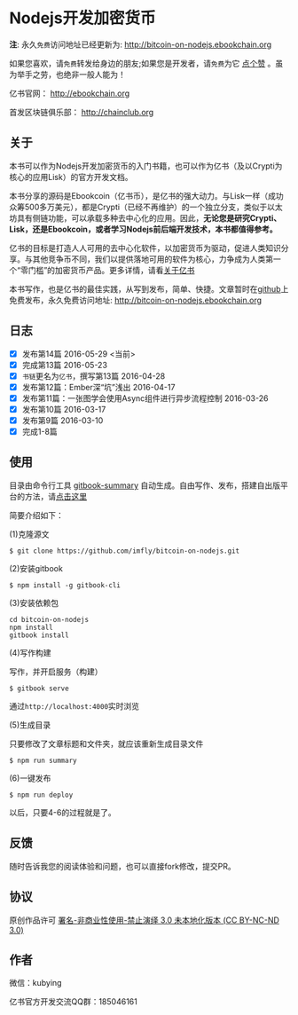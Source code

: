 # Nodejs开发加密货币

**注**: 永久`免费`访问地址已经更新为: <http://bitcoin-on-nodejs.ebookchain.org>

如果您喜欢，请`免费`转发给身边的朋友;如果您是开发者，请`免费`为它 [点个赞][] 。虽为举手之劳，也绝非一般人能为！

亿书官网： <http://ebookchain.org>

首发区块链俱乐部： <http://chainclub.org>

## 关于

本书可以作为Nodejs开发加密货币的入门书籍，也可以作为亿书（及以Crypti为核心的应用Lisk）的官方开发文档。

本书分享的源码是Ebookcoin（亿书币），是亿书的强大动力。与Lisk一样（成功众筹500多万美元），都是Crypti（已经不再维护）的一个独立分支，类似于以太坊具有侧链功能，可以承载多种去中心化的应用。因此，**无论您是研究Crypti、Lisk，还是Ebookcoin，或者学习Nodejs前后端开发技术，本书都值得参考。**

亿书的目标是打造人人可用的去中心化软件，以加密货币为驱动，促进人类知识分享。与其他竞争币不同，我们以提供落地可用的软件为核心，力争成为人类第一个“零门槛”的加密货币产品。更多详情，请看[关于亿书][]

本书写作，也是亿书的最佳实践，从写到发布，简单、快捷。文章暂时在[github][]上免费发布，永久免费访问地址: <http://bitcoin-on-nodejs.ebookchain.org>

## 日志

- [x] 发布第14篇 2016-05-29 <当前>
- [x] 完成第13篇 2016-05-23 
- [x] `书链`更名为`亿书`，撰写第13篇 2016-04-28
- [x] 发布第12篇：Ember深“坑”浅出 2016-04-17
- [x] 发布第11篇：一张图学会使用Async组件进行异步流程控制 2016-03-26
- [x] 发布第10篇 2016-03-17
- [x] 发布第9篇 2016-03-10
- [x] 完成1-8篇

## 使用

目录由命令行工具 [gitbook-summary][] 自动生成。自由写作、发布，搭建自出版平台的方法，请[点击这里][self-publishing]

简要介绍如下：

(1)克隆源文

```
$ git clone https://github.com/imfly/bitcoin-on-nodejs.git
```

(2)安装gitbook

```
$ npm install -g gitbook-cli
```

(3)安装依赖包

```
cd bitcoin-on-nodejs
npm install
gitbook install
```

(4)写作构建

写作，并开启服务（构建）

```
$ gitbook serve
```

通过`http://localhost:4000`实时浏览

(5)生成目录

只要修改了文章标题和文件夹，就应该重新生成目录文件

```
$ npm run summary
```

(6)一键发布

```
$ npm run deploy
```

以后，只要4-6的过程就是了。

## 反馈

随时告诉我您的阅读体验和问题，也可以直接fork修改，提交PR。

## 协议

原创作品许可 [署名-非商业性使用-禁止演绎 3.0 未本地化版本 (CC BY-NC-ND 3.0)](http://creativecommons.org/licenses/by-nc-nd/3.0/deed.zh)

## 作者

微信：kubying

亿书官方开发交流QQ群：185046161

[github]: https://github.com/imfly/bitcoin-on-nodejs
[巴比特论坛]: http://8btc.com/thread-27448-1-1.html
[gitbook-summary]: https://github.com/imfly/gitbook-summary
[self-publishing]: https://github.com/imfly/how-to-create-self-publishing-platform
[关于亿书]: http://bitcoin-on-nodejs.ebookchain.org/8-附录/2-关于亿书.html
[点个赞]: https://github.com/imfly/bitcoin-on-nodejs
